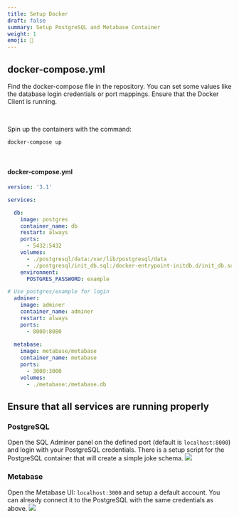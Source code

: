 ```yaml
---
title: Setup Docker
draft: false
summary: Setup PostgreSQL and Metabase Container
weight: 1
emoji: 🚢
---
```


## docker-compose.yml
Find the docker-compose file in the repository. You can set some values like the database login credentials or port mappings.
Ensure that the Docker Client is running.

<br/>

Spin up the containers with the command:
```bash {.codeblock}
docker-compose up
```

<br/>

#### docker-compose.yml
```yml {.codeblock} 
version: '3.1'

services:

  db:
    image: postgres
    container_name: db
    restart: always
    ports:
      - 5432:5432
    volumes: 
      - ./postgresql/data:/var/lib/postgresql/data
      - ./postgresql/init_db.sql:/docker-entrypoint-initdb.d/init_db.sql
    environment:
      POSTGRES_PASSWORD: example

# Use postgres/example for login
  adminer:
    image: adminer
    container_name: adminer
    restart: always
    ports:
      - 8000:8080
  
  metabase:
    image: metabase/metabase
    container_name: metabase
    ports:
      - 3000:3000
    volumes:
      - ./metabase:/metabase.db
```

## Ensure that all services are running properly

### PostgreSQL 
Open the SQL Adminer panel on the defined port (default is `localhost:8000`) and login with your PostgreSQL credentials. There is a setup script for the PostgreSQL container that will create a simple joke schema.
<img class="post-image" src="/projects/002-reddit-jokes/img/adminer_screenshot.jpg"/>

### Metabase
Open the Metabase UI: `localhost:3000` and setup a default account. 
You can already connect it to the PostgreSQL with the same credentials as above.
<img class="post-image" src="/projects/002-reddit-jokes/img/metabase_screenshot.jpg" />